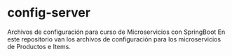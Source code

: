 # config-server
Archivos de configuración para curso de Microservicios con SpringBoot
En este repositorio van los archivos de configuración para los microservicios de Productos e Items.
